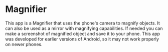 # Magnifier
This app is a Magnifier that uses the phone's camera to magnify objects. It can also be used as a mirror with magnifying capabilities.
If needed you can make a screenshot of magnified object and save it to your phone.
This app was developed for earlier versions of Android, so it may not work properly on newer phones.
